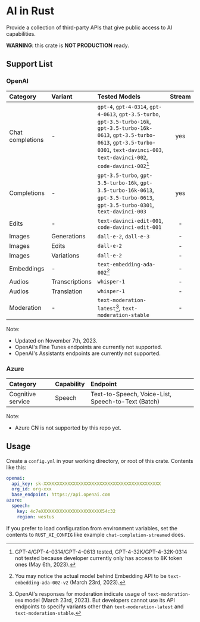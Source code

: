 # AI in Rust

Provide a collection of third-party APIs that give public access to AI capabilities.

**WARNING**: this crate is **NOT PRODUCTION** ready.

## Support List

### OpenAI

| Category         | Variant        | Tested Models            | Stream |
| :--------------- | :------------- | :----------------------- | :----: |
| Chat completions | -              | `gpt-4`, `gpt-4-0314`, `gpt-4-0613`, `gpt-3.5-turbo`, `gpt-3.5-turbo-16k`, `gpt-3.5-turbo-16k-0613`, `gpt-3.5-turbo-0613`, `gpt-3.5-turbo-0301`, `text-davinci-003`, `text-davinci-002`, `code-davinci-002`[^note_3] | yes    |ext-davinci-002`, `code-davinci-002` | yes    |
| Completions      | -              | `gpt-3.5-turbo`, `gpt-3.5-turbo-16k`, `gpt-3.5-turbo-16k-0613`, `gpt-3.5-turbo-0613`, `gpt-3.5-turbo-0301`, `text-davinci-003`       | yes    |   | yes    |
| Edits            | -              | `text-davinci-edit-001`, `code-davinci-edit-001`  | -      |
| Images           | Generations    | `dall-e-2`, `dall-e-3`       | -      |
| Images           | Edits          | `dall-e-2`       | -      |
| Images           | Variations     | `dall-e-2`       | -      |
| Embeddings       | -              | `text-embedding-ada-002`[^note_4] | -      |
| Audios           | Transcriptions | `whisper-1`              | -      |
| Audios           | Translation    | `whisper-1`              | -      |
| Moderation       | -              | `text-moderation-latest`[^note_2], `text-moderation-stable` | -      |

Note: 
- Updated on November 7th, 2023.
- OpenAI's Fine Tunes endpoints are currently not supported.
- OpenAI's Assistants endpoints are currently not supported.

### Azure

| Category          | Capability | Endpoint       |
| :---------------- | :--------- | :------------- |
| Cognitive service | Speech     | Text-to-Speech, Voice-List, Speech-to-Text (Batch) |

Note: 
- Azure CN is not supported by this repo yet.

## Usage

Create a `config.yml` in your working directory, or root of this crate. Contents like this:

```yaml
openai:
  api_key: sk-XXXXXXXXXXXXXXXXXXXXXXXXXXXXXXXXXXXXXXXXXXXX
  org_id: org-xxx
  base_endpoint: https://api.openai.com
azure:
  speech:
    key: 4c7eXXXXXXXXXXXXXXXXXXXXXXX54c32
    region: westus
```

If you prefer to load configuration from environment variables, set the contents to `RUST_AI_CONFIG` like example `chat-completion-streamed` does.

[^note_2]: OpenAI's responses for moderation indicate usage of 
`text-moderation-004` model (March 23rd, 2023). But developers cannot use 
its API endpoints to specify variants other than `text-moderation-latest` 
and `text-moderation-stable`.

[^note_3]: GPT-4/GPT-4-0314/GPT-4-0613 tested, GPT-4-32K/GPT-4-32K-0314 not tested 
because developer currently only has access to 8K token ones (May 6th, 
2023).

[^note_4]: You may notice the actual model behind Embedding API to be 
`text-embedding-ada-002-v2` (March 23rd, 2023).